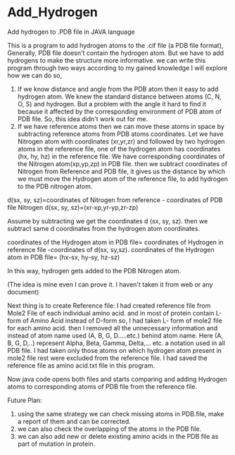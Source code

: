 # Add_Hydrogen
Add hydrogen to .PDB file in JAVA language

 
This is a program to add hydrogen atoms to the .cif file (a PDB file format), Generally, PDB file doesn't contain the hydrogen atom. But we have to add hydrogens to make the structure more informative.
we can write this program through two ways according to my gained knowledge I will explore how we can do so,

1. If we know distance and angle from the PDB atom then it easy to add hydrogen atom. We knew the standard distance between atoms
(C, N, O, S) and hydrogen. But a problem with the angle it hard to find it because it affected by the corresponding environment of PDB atom of PDB file. So, this idea didn't work out for me.
2. If we have reference atoms then we can move these atoms in space by subtracting reference atoms from PDB atoms coordinates. Let we have Nitrogen atom with coordinates (xr,yr,zr) and followed by two hydrogen atoms in the reference file, one of the hydrogen atom has coordinates (hx, hy, hz) in the reference file. We have corresponding coordinates of the Nitrogen atom(xp,yp,zp) in PDB file. then we subtract coordinates of Nitrogen from Reference and PDB file, it gives us the distance by which we must move the Hydrogen atom of the reference file, to add hydrogen to the PDB nitrogen atom.

d(sx, sy, sz)=coordinates of Nitrogen from reference - coordinates of PDB file Nitrogen
d(sx, sy, sz)=(xr-xp,yr-yp,zr-zp)

Assume by subtracting we get the coordinates d (sx, sy, sz). then we subtract same d coordinates from the hydrogen atom coordinates.

coordinates of the Hydrogen atom in PDB file= coordinates of Hydrogen in reference file -coordinates of d(sx, sy,sz).
coordinates of the Hydrogen atom in PDB file= (hx-sx, hy-sy, hz-sz)

In this way, hydrogen gets added to the PDB Nitrogen atom.

(The idea is mine even I can prove it. I haven't taken it from web or any document)

Next thing is to create Reference file:
  I had created reference file from Mole2 File of each individual amino acid. and in most of protein contain L-form of Amino Acid instead of D-form so, I had taken L- form of mole2 file for each amino acid. then I removed all the unnecessary information and instead of atom name used (A, B, G, D.....etc.) behind atom name. Here (A, B, G, D,..) represent Alpha, Beta, Gamma, Delta,... etc. a notation used in all PDB file. 
  I had taken only those atoms on which hydrogen atom present in mole2 file rest were excluded from the reference file. I had saved the reference file as amino acid.txt file in this program.

Now java code opens both files and starts comparing and adding Hydrogen atoms to corresponding atoms of PDB file from the reference file.

Future Plan:

1. using the same strategy we can check missing atoms in PDB.file, make a report of them and can be corrected.
2. we can also check the overlapping of the atoms in the PDB file.
3. we can also add new or delete existing amino acids in the PDB file as part of mutation in protein.

